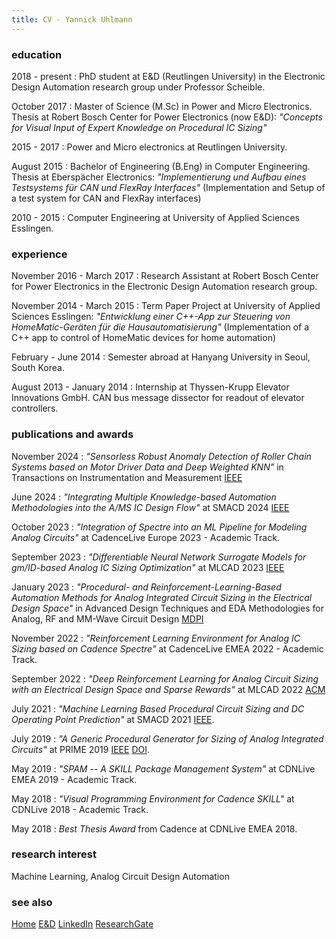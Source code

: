 ```yaml
---
title: CV - Yannick Uhlmann
---
```


### education

2018 - present
:   PhD student at E&D (Reutlingen University) in the Electronic Design 
Automation research group under Professor Scheible.

October 2017
:   Master of Science (M.Sc) in Power and Micro Electronics. Thesis at
Robert Bosch Center for Power Electronics (now E&D): 
_"Concepts for Visual Input of Expert Knowledge on Procedural IC Sizing"_

2015 - 2017
:   Power and Micro electronics at Reutlingen University.

August 2015
:   Bachelor of Engineering (B.Eng) in Computer Engineering. 
Thesis at Eberspächer Electronics:
_"Implementierung und Aufbau eines Testsystems für CAN und FlexRay Interfaces"_
(Implementation and Setup of a test system for CAN and FlexRay interfaces)

2010 - 2015
:   Computer Engineering at University of Applied Sciences Esslingen.

### experience

November 2016 - March 2017
:   Research Assistant at Robert Bosch Center for Power Electronics in the
Electronic Design Automation research group.

November 2014 - March 2015
:   Term Paper Project at University of Applied Sciences Esslingen:
_"Entwicklung einer C++-App zur Steuering von HomeMatic-Geräten für die Hausautomatisierung"_ 
(Implementation of a C++ app to control of HomeMatic devices for home automation)

February - June 2014
:   Semester abroad at Hanyang University in Seoul, South Korea.

August 2013 - January 2014
:   Internship at Thyssen-Krupp Elevator Innovations GmbH. 
CAN bus message dissector for readout of elevator controllers.

### publications and awards

November 2024
:   _"Sensorless Robust Anomaly Detection of Roller Chain Systems based on
Motor Driver Data and Deep Weighted KNN"_ in Transactions on Instrumentation
and Measurement [IEEE](https://ieeexplore.ieee.org/document/10752646)

June 2024
:   _"Integrating Multiple Knowledge-based Automation Methodologies into the
A/MS IC Design Flow"_ at SMACD 2024
[IEEE](https://ieeexplore.ieee.org/document/10745465)

October 2023
:   _"Integration of Spectre into an ML Pipeline for Modeling Analog Circuits"_ 
at CadenceLive Europe 2023 - Academic Track.

September 2023
:   _"Differentiable Neural Network Surrogate Models for gm/ID-based Analog IC
Sizing Optimization"_ at MLCAD 2023
[IEEE](https://ieeexplore.ieee.org/document/10299834)

January 2023
:   _"Procedural- and Reinforcement-Learning-Based Automation Methods for
Analog Integrated Circuit Sizing in the Electrical Design Space"_ in Advanced
Design Techniques and EDA Methodologies for Analog, RF and MM-Wave Circuit
Design [MDPI](https://www.mdpi.com/2079-9292/12/2/302)

November 2022
:   _"Reinforcement Learning Environment for Analog IC Sizing based on Cadence Spectre"_ 
at CadenceLive EMEA 2022 - Academic Track.

September 2022
:   _"Deep Reinforcement Learning for Analog Circuit Sizing with an Electrical
Design Space and Sparse Rewards"_ at MLCAD 2022
[ACM](https://dl.acm.org/doi/10.1145/3551901.3556474)

July 2021
:   _"Machine Learning Based Procedural Circuit Sizing and DC Operating
Point Prediction"_ at SMACD 2021 
[IEEE](https://ieeexplore.ieee.org/document/9547948).

July 2019
:   _"A Generic Procedural Generator for Sizing of Analog Integrated Circuits"_ 
at PRIME 2019 [IEEE](https://ieeexplore.ieee.org/document/8787743) 
[DOI](http://dx.doi.org/10.1109/PRIME.2019.8787743).

May 2019
:   _"SPAM -- A SKILL Package Management System"_ 
at CDNLive EMEA 2019 - Academic Track.

May 2018
:   _"Visual Programming Environment for Cadence SKILL"_ 
at CDNLive 2018 - Academic Track.

May 2018
:   _Best Thesis Award_ from Cadence at CDNLive EMEA 2018.

### research interest

Machine Learning, Analog Circuit Design Automation

### see also

[Home](./index.html)
[E&D](https://www.electronics-and-drives.de/)
[LinkedIn](https://www.linkedin.com/in/yannick-uhlmann-b57024170/)
[ResearchGate](https://www.researchgate.net/profile/yannick-uhlmann/)
